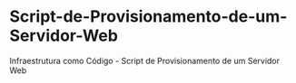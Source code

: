 # Script-de-Provisionamento-de-um-Servidor-Web
Infraestrutura como Código - Script de Provisionamento de um Servidor Web
